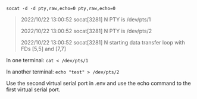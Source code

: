 `socat -d -d pty,raw,echo=0 pty,raw,echo=0`
> 2022/10/22 13:00:52 socat[3281] N PTY is /dev/pts/1
>
> 2022/10/22 13:00:52 socat[3281] N PTY is /dev/pts/2
>
> 2022/10/22 13:00:52 socat[3281] N starting data transfer loop with FDs [5,5] and [7,7]

In one terminal:
`cat < /dev/pts/1` 

In another terminal:
`echo "test" > /dev/pts/2`

Use the second virtual serial port in .env and use the echo command to the first virtual serial port.
